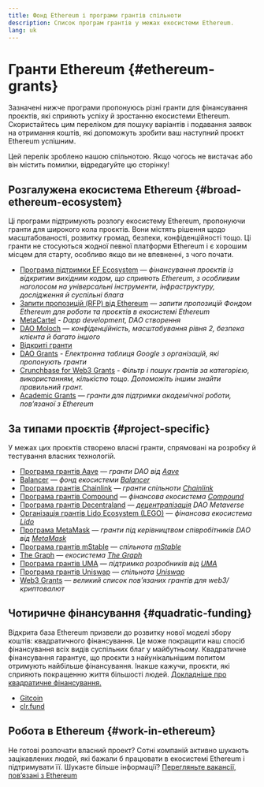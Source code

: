 ```yaml
---
title: Фонд Ethereum і програми грантів спільноти
description: Список програм грантів у межах екосистеми Ethereum.
lang: uk
---
```


# Гранти Ethereum {#ethereum-grants}

Зазначені нижче програми пропонуюсь різні гранти для фінансування проєктів, які сприяють успіху й зростанню екосистеми Ethereum. Скористайтесь цим переліком для пошуку варіантів і подавання заявок на отримання коштів, які допоможуть зробити ваш наступний проєкт Ethereum успішним.

Цей перелік зроблено нашою спільнотою. Якщо чогось не вистачає або він містить помилки, відредагуйте цю сторінку!

## Розгалужена екосистема Ethereum {#broad-ethereum-ecosystem}

Ці програми підтримують розлогу екосистему Ethereum, пропонуючи гранти для широкого кола проєктів. Вони містять рішення щодо масштабованості, розвитку громад, безпеки, конфіденційності тощо. Ці гранти не стосуються жодної певної платформи Ethereum і є хорошим місцем для старту, особливо якщо ви не впевненні, з чого почати.

- [Програма підтримки EF Ecosystem](https://esp.ethereum.foundation) — _фінансування проєктів із відкритим вихідним кодом, що сприяють Ethereum, з особливим наголосом на універсальні інструменти, інфраструктуру, дослідження й суспільні блага_
- [Запити пропозицій (RFP) від Ethereum](https://github.com/ethereum/requests-for-proposals) — _запити пропозицій Фондом Ethereum для роботи та проєктів в екосистемі Ethereum_
- [MetaCartel](https://www.metacartel.org/grants/) - _Dapp development, DAO створення_
- [DAO Moloch](https://www.molochdao.com/) — _конфіденційність, масштабування рівня 2, безпека клієнта й багато іншого_
- [Відкриті гранти](https://opengrants.com/explore)
- [DAO Grants](https://docs.google.com/spreadsheets/d/1XHc-p_MHNRdjacc8uOEjtPoWL86olP4GyxAJOFO0zxY/edit#gid=0) - _Електронна таблиця Google з організацій, які пропонують гранти_
- [Crunchbase for Web3 Grants](https://www.cryptoneur.xyz/web3-grants) - _Фільтр і пошук грантів за категорією, використанням, кількістю тощо. Допоможіть іншим знайти правильний грант._
- [Academic Grants](https://esp.ethereum.foundation/academic-grants) — _гранти для підтримки академічної роботи, пов’язаної з Ethereum_

## За типами проєктів {#project-specific}

У межах цих проєктів створено власні гранти, спрямовані на розробку й тестування власних технологій.

- [Програма грантів Aave](https://aavegrants.org/) — _гранти DAO від [Aave](https://aave.com/)_
- [Balancer](https://balancergrants.notion.site/Balancer-Community-Grants-23e562c5bc4347cd8304637bff0058e6) — _фонд екосистеми [Balancer](https://balancer.fi/)_
- [Програма грантів Chainlink](https://chain.link/community/grants) — _гранти спільноти [Chainlink](https://chain.link/)_
- [Програма грантів Compound](https://compoundgrants.org/) — _фінансова екосистема [Compound](https://compound.finance/)_
- [Програма грантів Decentraland](https://governance.decentraland.org/grants/) — _[децентралізація](https://decentraland.org/) DAO Metaverse_
- [Організація грантів Lido Ecosystem (LEGO)](https://lego.lido.fi/) — _фінансова екосистема [Lido](https://lido.fi/)_
- [Програма MetaMask](https://metamaskgrants.org/) — _гранти під керівництвом співробітників DAO від [MetaMask](https://metamask.io/)_
- [Програма грантів mStable](https://docs.mstable.org/advanced/grants-program) — _спільнота [mStable](https://mstable.org/)_
- [The Graph](https://airtable.com/shrdfvnFvVch3IOVm) — _екосистема [The Graph](https://thegraph.com/)_
- [Програма грантів UMA](https://grants.umaproject.org/) — _підтримка розробників від [UMA](https://umaproject.org/)_
- [Програма грантів Uniswap](https://www.unigrants.org/) — _спільнота [Uniswap](https://uniswap.org/)_
- [Web3 Grants](https://web3grants.net) — _великий список пов’язаних грантів для web3/криптовалют_

## Чотиричне фінансування {#quadratic-funding}

Відкрита база Ethereum призвели до розвитку нової моделі збору коштів: квадратичного фінансування. Це може покращити наш спосіб фінансування всіх видів суспільних благ у майбутньому. Квадратичне фінансування гарантує, що проєкти з найунікальнішим попитом отримують найбільше фінансування. Інакше кажучи, проєкти, які сприяють покращенню життя більшості людей. [Докладніше про квадратичне фінансування.](/defi/#quadratic-funding)

- [Gitcoin](https://gitcoin.co/grants)
- [clr.fund](https://clr.fund/)

## Робота в Ethereum {#work-in-ethereum}

Не готові розпочати власний проект? Сотні компаній активно шукають зацікавлених людей, які бажали б працювати в екосистемі Ethereum і підтримувати її. Шукаєте більше інформації? [Перегляньте вакансії, пов’язані з Ethereum](/community/get-involved/#ethereum-jobs)

